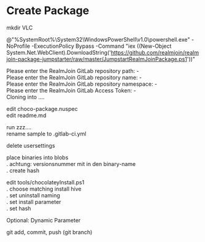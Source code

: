 # Create Package
  
mkdir VLC
  
@"%SystemRoot%\System32\WindowsPowerShell\v1.0\powershell.exe" -NoProfile -ExecutionPolicy Bypass -Command "iex ((New-Object System.Net.WebClient).DownloadString('https://github.com/realmjoin/realmjoin-package-jumpstarter/raw/master/JumpstartRealmJoinPackage.ps1'))"
  
Please enter the RealmJoin GitLab repository path: -  
Please enter the RealmJoin GitLab repository name: -  
Please enter the RealmJoin GitLab repository namespace: -  
Please enter the RealmJoin GitLab Access Token: -  
Cloning into ....  
  
edit choco-package.nuspec  
edit readme.md  
  
run zzz....  
rename sample to .gitlab-ci.yml  
  
delete usersettings  
  
place binaries into blobs  
. achtung: versionsnummer mit in den binary-name  
. create hash  
  
edit tools/chocolateyInstall.ps1  
. choose matching install hive  
. set uninstall naming  
. set install parameter  
. set hash  
  
Optional: Dynamic Parameter  
  
git add, commit, push (git branch)  
  

